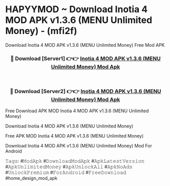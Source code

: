 # HAPYYMOD ~ Download Inotia 4 MOD APK v1.3.6 (MENU Unlimited Money) - (mfi2f)
Download Inotia 4 MOD APK v1.3.6 (MENU Unlimited Money) Free Mod APK

<div align="center">
<h3>🔴 Download [Server1] 👉👉 <a href="https://apk-comot.site?title=Inotia_4_MOD_APK_v1.3.6_(MENU_Unlimited_Money)">Inotia 4 MOD APK v1.3.6 (MENU Unlimited Money) Mod Apk</a></h3><br>

<h3>🔴 Download [Server2] 👉👉 <a href="https://apk-comot.site?title=Inotia_4_MOD_APK_v1.3.6_(MENU_Unlimited_Money)">Inotia 4 MOD APK v1.3.6 (MENU Unlimited Money) Mod Apk</a></h3>
</div>


Free Download APK MOD Inotia 4 MOD APK v1.3.6 (MENU Unlimited Money)

Download Inotia 4 MOD APK v1.3.6 (MENU Unlimited Money) 

Free APK MOD Inotia 4 MOD APK v1.3.6 (MENU Unlimited Money) 

Download Inotia 4 MOD APK v1.3.6 (MENU Unlimited Money) Mod For Android

𝚃𝚊𝚐𝚜: #𝙼𝚘𝚍𝙰𝚙𝚔 #𝙳𝚘𝚠𝚗𝚕𝚘𝚊𝚍𝙼𝚘𝚍𝙰𝚙𝚔 #𝙰𝚙𝚔𝙻𝚊𝚝𝚎𝚜𝚝𝚅𝚎𝚛𝚜𝚒𝚘𝚗 #𝙰𝚙𝚔𝚄𝚗𝚕𝚒𝚖𝚒𝚝𝚎𝚍𝙼𝚘𝚗𝚎𝚢 #𝙰𝚙𝚔𝚄𝚗𝚕𝚘𝚌𝚔𝙰𝚕𝚕 #𝙰𝚙𝚔𝙽𝚘𝙰𝚍𝚜 #𝚄𝚗𝚕𝚘𝚌𝚔𝙿𝚛𝚎𝚖𝚒𝚞𝚖 #𝙵𝚘𝚛𝙰𝚗𝚍𝚛𝚘𝚒𝚍 #𝙵𝚛𝚎𝚎𝙳𝚘𝚠𝚗𝚕𝚘𝚊𝚍 #home_design_mod_apk